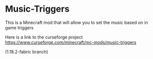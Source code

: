 # Music-Triggers
This is a Minecraft mod that will allow you to set the music based on in game triggers

Here is a link to the curseforge project https://www.curseforge.com/minecraft/mc-mods/music-triggers

(1.18.2-fabric branch)

